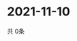 # 2021-11-10
  共 0条

  <!-- BEGIN -->
  <!-- 最后更新时间Wed Nov 10 2021 00:17:44 GMT+0000 (Coordinated Universal Time) -->
  
  <!-- END -->
  
  